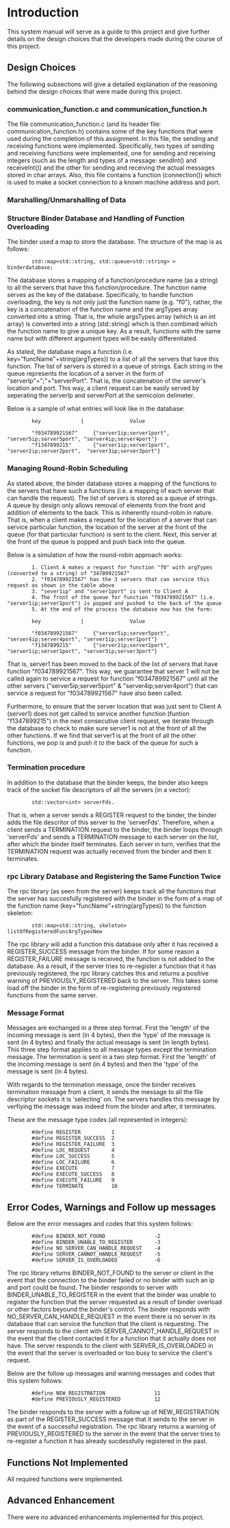 # Introduction

This system manual will serve as a guide to this project and give further details on the design choices that the developers made during the course of this project.

## Design Choices

The following subsections will give a detailed explanation of the reasoning behind the design choices that were made during this project.


### communication_function.c and communication_function.h

The file communication_function.c (and its header file: communication_function.h) contains some of the key functions that were used during the completion of this assignment. In this file, the sending and receiving functions were implemented. Specifically, two types of sending and receiving functions were implemented, one for sending and receiving integers (such as the length and types of a message: sendInt() and receiveInt()) and the other for sending and receiving the actual messages stored in char arrays. Also, this file contains a function (connection()) which is used to make a socket connection to a known machine address and port.


### Marshalling/Unmarshalling of Data


### Structure Binder Database and Handling of Function Overloading

The binder used a map to store the database. The structure of the map is as follows:

			std::map<std::string, std::queue<std::string> > binderdatabase;

The database stores a mapping of a function/procedure name (as a string) to all the servers that have this function/procedure. The function name serves as the key of the database. Specifically, to handle function overloading, the key is not only just the function name (e.g. "f0"), rather, the key is a concatenation of the function name and the argTypes array converted into a string. That is, the whole argsTypes array (which is an int array) is converted into a string (std::string) which is then combined which the function name to give a unique key. As a result, functions with the same name but with different argument types will be easily differentiated.

As stated, the database maps a function (i.e. key="funcName"+string(argTypes)) to a list of all the servers that have this function. The list of servers is stored in a queue of strings. Each string in the queue represents the location of a server in the form of "serverIp"+";"+"serverPort". That is, the concatenation of the server's location and port. This way, a client request can be easily served by seperating the serverIp and serverPort at the semicolon delimeter.

Below is a sample of what entries will look like in the database:


			key 			|       		Value

			"f034789921567"		{"server1ip;server1port", "server5ip;server5port", "server4ip;server4port"}
			"f1347899215"		{"server1ip;server1port", "server2ip;server2port",  "server3ip;server3port"}


### Managing Round-Robin Scheduling

As stated above, the binder database stores a mapping of the functions to the servers that have such a functions (i.e. a mapping of each server that can handle the request). The list of servers is stored as a queue of strings. A queue by design only allows removal of elements from the front and addition of elements to the back. This is inherently round-robin in nature. That is, when a client makes a request for the location of a server that can service particular function, the location of the server at the front of the queue (for that particular function) is sent to the client. Next, this server at the front of the queue is popped and push back into the queue. 

Below is a simulation of how the round-robin approach works:

			1. Client A makes a request for function "f0" with argTypes (converted to a string) of "34789921567"
			2. "f034789921567" has the 3 servers that can service this request as shown in the table above
			3. "sever1ip" and "server1port" is sent to Client A
			4. The front of the queue for function "f034789921567" (i.e. "server1ip;server1port") is popped and pushed to the back of the queue
			5. At the end of the process the database now has the form:

			key 			|       		Value

			"f034789921567"		{"server5ip;server5port", "server4ip;server4port", "server1ip;server1port"}
			"f1347899215"		{"server2ip;server2port", "server1ip;server1port", "server3ip;server3port"} 

That is, server1 has been moved to the back of the list of servers that have function "f034789921567". This way, we guarantee that server 1 will not be called again to service a request for function "f034789921567" until all the other servers ("server5ip;server5port" & "server4ip;server4port") that can service a request for "f034789921567" have also been called.

Furthermore, to ensure that the server location that was just sent to Client A (server1) does not get called to service another function (funtion "f1347899215") in the next consecutive client request, we iterate through the database to check to make sure server1 is not at the front of all the other functions. If we find that server1 is at the front of all the other functions, we pop is and push it to the back of the queue for such a function.


### Termination procedure

In addition to the database that the binder keeps, the binder also keeps track of the socket file descriptors of all the servers (in a vector):

			std::vector<int> serverFds. 

That is, when a server sends a REGISTER request to the binder, the binder adds the file descritor of this server to the 'serverFds'. Therefore, when a client sends a TERMINATION request to the binder, the binder loops through 'serverFds' and sends a TERMINATION message to each server on the list, after which the binder itself terminates. Each server in turn, verifies that the TERMINATION request was actually received from the binder and then it terminates.


### rpc Library Database and Registering the Same Function Twice

The rpc library (as seen from the server) keeps track all the functions that the server has succesfully registered with the binder in the form of a map of the function name (key="funcName"+string(argTypes)) to the function skeleton:

			std::map<std::string, skeleton> listOfRegisteredFuncArgTypesNew

The rpc library will add a function this database only after it has received a REGISTER_SUCCESS message from the binder. If for some reason a REGISTER_FAILURE message is received, the function is not added to the database. As a result, if the server tries to re-register a function that it has previously registered, the rpc library catches this and returns a positive warning of PREVIOUSLY_REGISTERED back to the server. This takes some load off the binder in the form of re-registering previously registered functions from the same server.


### Message Format

Messages are exchanged in a three step format. First the 'length' of the incoming message is sent (in 4 bytes), then the 'type' of the message is sent (in 4 bytes) and finally the actual message is sent (in length bytes). This three step format applies to all message types except the termination message. The termination is sent in a two step format. First the 'length' of the incoming message is sent (in 4 bytes) and then the 'type' of the message is sent (in 4 bytes).

With regards to the termination message, once the binder receives termination message from a client, it sends the message to all the file descriptor sockets it is 'selecting' on. The servers handles this message by verfiying the message was indeed from the binder and after, it terminates.

These are the message type codes (all represented in integers):

			#define REGISTER          1
			#define REGISTER_SUCCESS  2
			#define REGISTER_FAILURE  3
			#define LOC_REQUEST       4
			#define LOC_SUCCESS       5
			#define LOC_FAILURE       6
			#define EXECUTE  		  7
			#define EXECUTE_SUCCESS   8
			#define EXECUTE_FAILURE   9
			#define TERMINATE		  10


## Error Codes, Warnings and Follow up messages

Below are the error messages and codes that this system follows:

			#define BINDER_NOT_FOUND  				-2
			#define BINDER_UNABLE_TO_REGISTER 		-3
			#define NO_SERVER_CAN_HANDLE_REQUEST 	-4
			#define SERVER_CANNOT_HANDLE_REQUEST 	-5
			#define SERVER_IS_OVERLOADED		 	-6

The rpc library returns BINDER_NOT_FOUND to the server or client in the event that the connection to the binder failed or no binder with such an ip and port could be found. The binder responds to server with BINDER_UNABLE_TO_REGISTER in the event that the binder was unable to register the function that the server requested as a result of binder overload or other factors beyound the binder's control. The binder responds with NO_SERVER_CAN_HANDLE_REQUEST in the event there is no server in its database that can service the function that the client is requesting. The server responds to the client with SERVER_CANNOT_HANDLE_REQUEST in the event that the client contacted it for a function that it actually does not have. The server responds to the client with SERVER_IS_OVERLOADED in the event that the server is overloaded or too busy to service the client's request.

Below are the follow up messages and warning messages and codes that this system follows:


			#define NEW_REGISTRATION   				11
			#define PREVIOUSLY_REGISTERED 			12

The binder responds to the server with a follow up of NEW_REGISTRATION as part of the REGISTER_SUCCESS message that it sends to the server in the event of a successful registration. The rpc library returns a warning of PREVIOUSLY_REGISTERED to the server in the event that the server tries to re-register a function it has already sucdessfully registered in the past.


## Functions Not Implemented

All required functions were implemented.


## Advanced Enhancement

There were no advanced enhancements implemented for this project.
